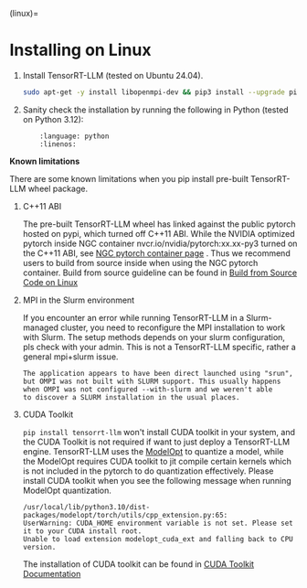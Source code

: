 (linux)=

# Installing on Linux

1. Install TensorRT-LLM (tested on Ubuntu 24.04).

    ```bash
    sudo apt-get -y install libopenmpi-dev && pip3 install --upgrade pip setuptools<77.0.1 && pip3 install tensorrt_llm
    ```

2. Sanity check the installation by running the following in Python (tested on Python 3.12):

    ```{literalinclude} ../../../examples/llm-api/quickstart_example.py
        :language: python
        :linenos:
    ```

**Known limitations**

There are some known limitations when you pip install pre-built TensorRT-LLM wheel package.

1. C++11 ABI

    The pre-built TensorRT-LLM wheel has linked against the public pytorch hosted on pypi, which turned off C++11 ABI.
    While the NVIDIA optimized pytorch inside NGC container nvcr.io/nvidia/pytorch:xx.xx-py3 turned on the C++11 ABI,
    see [NGC pytorch container page](https://catalog.ngc.nvidia.com/orgs/nvidia/containers/pytorch) .
    Thus we recommend users to build from source inside when using the NGC pytorch container. Build from source guideline can be found in
    [Build from Source Code on Linux](https://nvidia.github.io/TensorRT-LLM/installation/build-from-source-linux.html)

2. MPI in the Slurm environment

    If you encounter an error while running TensorRT-LLM in a Slurm-managed cluster, you need to reconfigure the MPI installation to work with Slurm.
    The setup methods depends on your slurm configuration, pls check with your admin. This is not a TensorRT-LLM specific, rather a general mpi+slurm issue.
    ```
    The application appears to have been direct launched using "srun",
    but OMPI was not built with SLURM support. This usually happens
    when OMPI was not configured --with-slurm and we weren't able
    to discover a SLURM installation in the usual places.
    ```

3. CUDA Toolkit

    `pip install tensorrt-llm` won't install CUDA toolkit in your system, and the CUDA Toolkit is not required if want to just deploy a TensorRT-LLM engine.
    TensorRT-LLM uses the [ModelOpt](https://nvidia.github.io/TensorRT-Model-Optimizer/) to quantize a model, while the ModelOpt requires CUDA toolkit to jit compile certain kernels which is not included in the pytorch to do quantization effectively.
    Please install CUDA toolkit when you see the following message when running ModelOpt quantization.

    ```
    /usr/local/lib/python3.10/dist-packages/modelopt/torch/utils/cpp_extension.py:65:
    UserWarning: CUDA_HOME environment variable is not set. Please set it to your CUDA install root.
    Unable to load extension modelopt_cuda_ext and falling back to CPU version.
    ```
    The installation of CUDA toolkit can be found in [CUDA Toolkit Documentation](https://docs.nvidia.com/cuda/)
